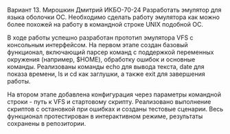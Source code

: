 Вариант 13. Мирошкин Дмитрий ИКБО-70-24 Разработать эмулятор для языка оболочки ОС. Необходимо сделать работу
эмулятора как можно более похожей на работу в командной строке UNIX подобной ОС.

В ходе работы успешно разработан прототип эмулятора VFS с консольным интерфейсом. На первом этапе создан базовый функционал, включающий парсер команд с поддержкой переменных окружения (например, $HOME), обработку ошибок и основные команды. Реализованы команды echo для вывода текста, date для показа времени, ls и cd как заглушки, а также exit для завершения работы.

На втором этапе добавлена конфигурация через параметры командной строки - путь к VFS и стартовому скрипту. Реализовано выполнение скриптов с остановкой при ошибках и созданы тестовые сценарии. Весь функционал протестирован в интерактивном режиме, результаты сохранены в репозитории.

